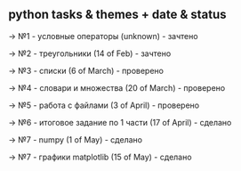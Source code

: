 ## python tasks & themes + date & status

-> №1  -  условные операторы (unknown)  -  зачтено

-> №2  -  треугольники (14 of Feb)  -  зачтено

-> №3  -  списки (6 of March)  -  проверено

-> №4  -  словари и множества (20 of March)  -  проверено

-> №5  -  работа с файлами (3 of April)  -  проверено

-> №6  -  итоговое задание по 1 части (17 of April) - сделано

-> №7  -  numpy (1 of May) - сделано

-> №7  -  графики matplotlib (15 of May) - сделано
